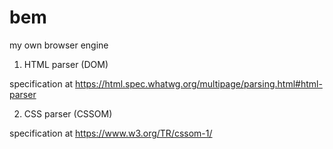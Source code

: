 # bem
my own browser engine

1. HTML parser (DOM)

specification at https://html.spec.whatwg.org/multipage/parsing.html#html-parser

2. CSS parser (CSSOM)

specification at https://www.w3.org/TR/cssom-1/

